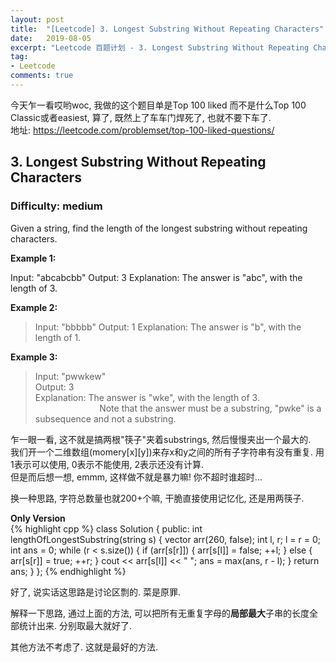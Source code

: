 ```yaml
---
layout: post
title:  "[Leetcode] 3. Longest Substring Without Repeating Characters"
date:   2019-08-05
excerpt: "Leetcode 百题计划 - 3. Longest Substring Without Repeating Characters: "
tag:
- Leetcode
comments: true
---
```


今天乍一看哎哟woc, 我做的这个题目单是Top 100 liked 而不是什么Top 100 Classic或者easiest, 算了, 既然上了车车门焊死了, 也就不要下车了.  
地址: https://leetcode.com/problemset/top-100-liked-questions/   

## 3. Longest Substring Without Repeating Characters  
### Difficulty: medium  

Given a string, find the length of the longest substring without repeating characters.

**Example 1:**

Input: "abcabcbb"
Output: 3 
Explanation: The answer is "abc", with the length of 3. 

**Example 2:**

> Input: "bbbbb"
> Output: 1
> Explanation: The answer is "b", with the length of 1.

**Example 3:**

> Input: "pwwkew"  
> Output: 3  
> Explanation: The answer is "wke", with the length of 3.   
&nbsp;&nbsp;&nbsp;&nbsp;&nbsp;&nbsp;&nbsp;&nbsp;&nbsp;&nbsp;&nbsp;&nbsp;&nbsp;&nbsp;&nbsp;&nbsp;&nbsp;&nbsp;&nbsp;&nbsp;&nbsp;&nbsp;&nbsp;&nbsp;&nbsp;&nbsp;Note that the answer must be a substring, "pwke" is a subsequence and not a substring.

乍一眼一看, 这不就是搞两根"筷子"夹着substrings, 然后慢慢夹出一个最大的.    
我们开一个二维数组(momery[x][y])来存x和y之间的所有子字符串有没有重复. 用1表示可以使用, 0表示不能使用, 2表示还没有计算.   
但是而后想一想, emmm, 这样做不就是暴力嘛! 你不超时谁超时...  

换一种思路, 字符总数量也就200+个嘛, 干脆直接使用记忆化, 还是用两筷子.  

**Only Version**    
{% highlight cpp %}
class Solution {
public:
    int lengthOfLongestSubstring(string s) {
        vector<int> arr(260, false);
        int l, r;
        l = r = 0;
        int ans = 0;
        while (r < s.size()) {
            if (arr[s[r]]) {
                arr[s[l]] = false;
                ++l;
            } else {
                arr[s[r]] = true;
                ++r;
            }
            cout << arr[s[l]] << " ";
            ans = max(ans, r - l);
        }
        return ans;
    }
};
{% endhighlight %}

好了, 说实话这思路是讨论区剽的. 菜是原罪.  

解释一下思路, 通过上面的方法, 可以把所有无重复字母的**局部最大**子串的长度全部统计出来. 分别取最大就好了.  

其他方法不考虑了. 这就是最好的方法.  